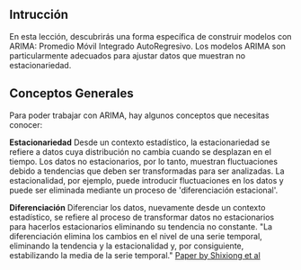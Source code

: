 ## Intrucción

En esta lección, descubrirás una forma específica de construir modelos con ARIMA: Promedio Móvil Integrado AutoRegresivo. Los modelos ARIMA son particularmente adecuados para ajustar datos que muestran no estacionariedad.

## Conceptos Generales

Para poder trabajar con ARIMA, hay algunos conceptos que necesitas conocer:

**Estacionariedad** Desde un contexto estadístico, la estacionariedad se refiere a datos cuya distribución no cambia cuando se desplazan en el tiempo. Los datos no estacionarios, por lo tanto, muestran fluctuaciones debido a tendencias que deben ser transformadas para ser analizadas. La estacionalidad, por ejemplo, puede introducir fluctuaciones en los datos y puede ser eliminada mediante un proceso de 'diferenciación estacional'.

**Diferenciación** Diferenciar los datos, nuevamente desde un contexto estadístico, se refiere al proceso de transformar datos no estacionarios para hacerlos estacionarios eliminando su tendencia no constante. "La diferenciación elimina los cambios en el nivel de una serie temporal, eliminando la tendencia y la estacionalidad y, por consiguiente, estabilizando la media de la serie temporal." [Paper by Shixiong et al](https://arxiv.org/abs/1904.07632/ "Paper by Shixiong et al")